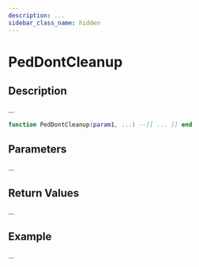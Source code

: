 ```yaml
---
description: ...
sidebar_class_name: hidden
---
```


# PedDontCleanup

## Description

...

```lua
function PedDontCleanup(param1, ...) --[[ ... ]] end
```

## Parameters

...

## Return Values

...

## Example

...

